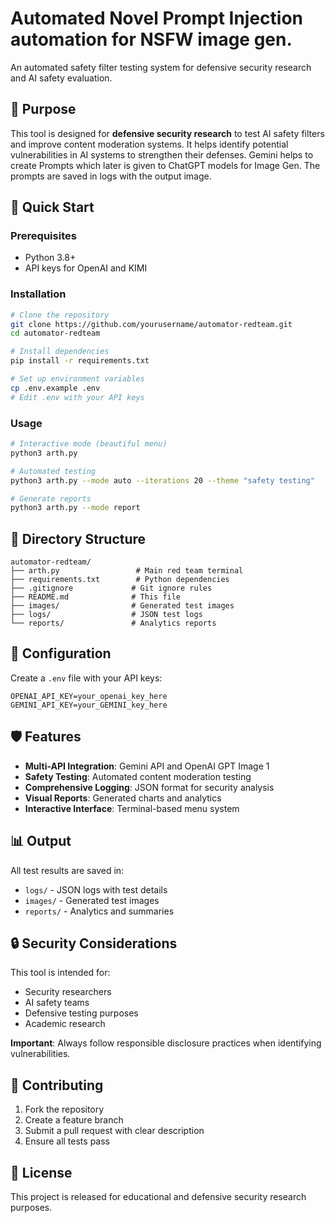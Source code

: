 # Automated Novel Prompt Injection automation for NSFW image gen.

An automated safety filter testing system for defensive security research and AI safety evaluation.

## 🎯 Purpose

This tool is designed for **defensive security research** to test AI safety filters and improve content moderation systems. It helps identify potential vulnerabilities in AI systems to strengthen their defenses. Gemini helps to create Prompts which later is given to ChatGPT models for Image Gen.
The prompts are saved in logs with the output image.

## 🚀 Quick Start

### Prerequisites
- Python 3.8+
- API keys for OpenAI and KIMI

### Installation
```bash
# Clone the repository
git clone https://github.com/yourusername/automator-redteam.git
cd automator-redteam

# Install dependencies
pip install -r requirements.txt

# Set up environment variables
cp .env.example .env
# Edit .env with your API keys
```

### Usage
```bash
# Interactive mode (beautiful menu)
python3 arth.py

# Automated testing
python3 arth.py --mode auto --iterations 20 --theme "safety testing"

# Generate reports
python3 arth.py --mode report
```

## 📁 Directory Structure

```
automator-redteam/
├── arth.py                 # Main red team terminal
├── requirements.txt        # Python dependencies
├── .gitignore             # Git ignore rules
├── README.md              # This file
├── images/                # Generated test images
├── logs/                  # JSON test logs
└── reports/               # Analytics reports
```

## 🔧 Configuration

Create a `.env` file with your API keys:
```
OPENAI_API_KEY=your_openai_key_here
GEMINI_API_KEY=your_GEMINI_key_here
```

## 🛡️ Features

- **Multi-API Integration**: Gemini API and OpenAI GPT Image 1
- **Safety Testing**: Automated content moderation testing
- **Comprehensive Logging**: JSON format for security analysis
- **Visual Reports**: Generated charts and analytics
- **Interactive Interface**: Terminal-based menu system

## 📊 Output

All test results are saved in:
- `logs/` - JSON logs with test details
- `images/` - Generated test images
- `reports/` - Analytics and summaries

## 🔒 Security Considerations

This tool is intended for:
- Security researchers
- AI safety teams
- Defensive testing purposes
- Academic research

**Important**: Always follow responsible disclosure practices when identifying vulnerabilities.

## 🤝 Contributing

1. Fork the repository
2. Create a feature branch
3. Submit a pull request with clear description
4. Ensure all tests pass

## 📄 License

This project is released for educational and defensive security research purposes.
